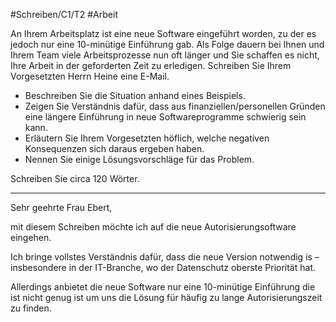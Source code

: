 #Schreiben/C1/T2 #Arbeit 

An Ihrem Arbeitsplatz ist eine neue Software eingeführt worden, zu der es jedoch nur eine 10-minütige Einführung gab. Als Folge dauern bei Ihnen und Ihrem Team viele Arbeitsprozesse nun oft länger und Sie schaffen es nicht, Ihre Arbeit in der geforderten Zeit zu erledigen. Schreiben Sie Ihrem Vorgesetzten Herrn Heine eine E-Mail.
* Beschreiben Sie die Situation anhand eines Beispiels.
* Zeigen Sie Verständnis dafür, dass aus finanziellen/personellen Gründen eine längere Einführung in neue Softwareprogramme schwierig sein kann.
* Erläutern Sie Ihrem Vorgesetzten höflich, welche negativen Konsequenzen sich daraus ergeben haben.
* Nennen Sie einige Lösungsvorschläge für das Problem.

Schreiben Sie circa 120 Wörter.

---

Sehr geehrte Frau Ebert,

mit diesem Schreiben möchte ich auf die neue Autorisierungsoftware eingehen.

Ich bringe vollstes Verständnis dafür, dass die neue Version notwendig is – insbesondere in der IT-Branche, wo der Datenschutz oberste Priorität hat.

Allerdings anbietet die neue Software nur eine 10-minütige Einführung die ist nicht genug ist um uns die Lösung für häufig zu lange Autorisierungszeit zu finden. 
